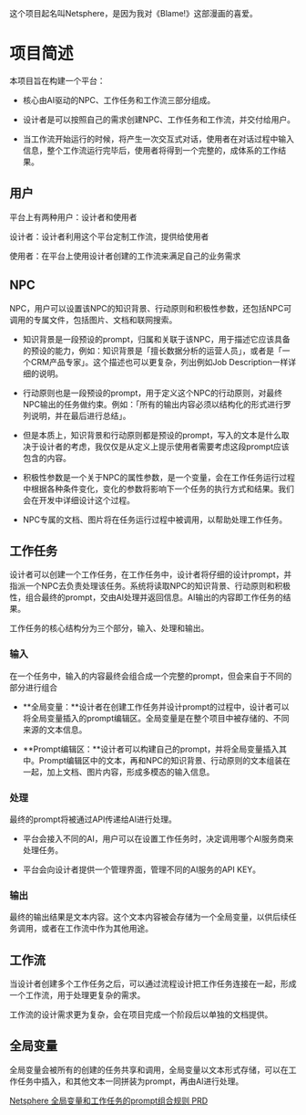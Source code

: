 这个项目起名叫Netsphere，是因为我对《Blame!》这部漫画的喜爱。

# 项目简述

本项目旨在构建一个平台：

- 核心由AI驱动的NPC、工作任务和工作流三部分组成。

- 设计者是可以按照自己的需求创建NPC、工作任务和工作流，并交付给用户。

- 当工作流开始运行的时候，将产生一次交互式对话，使用者在对话过程中输入信息，整个工作流运行完毕后，使用者将得到一个完整的，成体系的工作结果。



## 用户

平台上有两种用户：设计者和使用者

设计者：设计者利用这个平台定制工作流，提供给使用者

使用者：在平台上使用设计者创建的工作流来满足自己的业务需求



## **NPC**

NPC，用户可以设置该NPC的知识背景、行动原则和积极性参数，还包括NPC可调用的专属文件，包括图片、文档和联网搜索。

- 知识背景是一段预设的prompt，归属和关联于该NPC，用于描述它应该具备的预设的能力，例如：知识背景是「擅长数据分析的运营人员」，或者是「一个CRM产品专家」。这个描述也可以更复杂，列出例如Job Description一样详细的说明。

- 行动原则也是一段预设的prompt，用于定义这个NPC的行动原则，对最终NPC输出的任务做约束。例如：「所有的输出内容必须以结构化的形式进行罗列说明，并在最后进行总结」。

- 但是本质上，知识背景和行动原则都是预设的prompt，写入的文本是什么取决于设计者的考虑，我仅仅是从定义上提示使用者需要考虑这段prompt应该包含的内容。

- 积极性参数是一个关于NPC的属性参数，是一个变量，会在工作任务运行过程中根据各种条件变化，变化的参数将影响下一个任务的执行方式和结果。我们会在开发中详细设计这个过程。

- NPC专属的文档、图片将在任务运行过程中被调用，以帮助处理工作任务。



## **工作任务**

设计者可以创建一个工作任务，在工作任务中，设计者将仔细的设计prompt，并指派一个NPC去负责处理该任务。系统将读取NPC的知识背景、行动原则和积极性，组合最终的prompt，交由AI处理并返回信息。AI输出的内容即工作任务的结果。

工作任务的核心结构分为三个部分，输入、处理和输出。



### 输入

在一个任务中，输入的内容最终会组合成一个完整的prompt，但会来自于不同的部分进行组合

- **全局变量：**设计者在创建工作任务并设计prompt的过程中，设计者可以将全局变量插入的prompt编辑区。全局变量是在整个项目中被存储的、不同来源的文本信息。

- **Prompt编辑区：**设计者可以构建自己的prompt，并将全局变量插入其中。Prompt编辑区中的文本，再和NPC的知识背景、行动原则的文本组装在一起，加上文档、图片内容，形成多模态的输入信息。



### 处理

最终的prompt将被通过API传递给AI进行处理。

- 平台会接入不同的AI，用户可以在设置工作任务时，决定调用哪个AI服务商来处理任务。

- 平台会向设计者提供一个管理界面，管理不同的AI服务的API KEY。



### 输出

最终的输出结果是文本内容。这个文本内容被会存储为一个全局变量，以供后续任务调用，或者在工作流中作为其他用途。



## 工作流

当设计者创建多个工作任务之后，可以通过流程设计把工作任务连接在一起，形成一个工作流，用于处理更复杂的需求。

工作流的设计需求更为复杂，会在项目完成一个阶段后以单独的文档提供。



## 全局变量

全局变量会被所有的创建的任务共享和调用，全局变量以文本形式存储，可以在工作任务中插入，和其他文本一同拼装为prompt，再由AI进行处理。

[Netsphere 全局变量和工作任务的prompt组合规则 PRD](https://flowus.cn/b0ddb654-378d-4fb9-b6e6-59c362e8f4c4)

